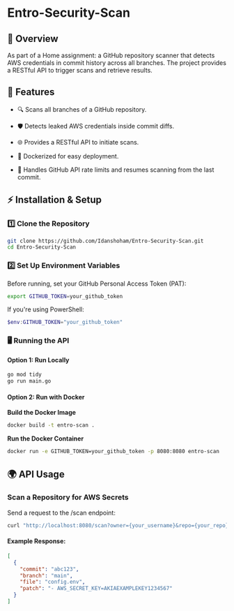# Entro-Security-Scan

## 🚀 Overview

As part of a Home assignment: a GitHub repository scanner that detects AWS credentials in commit history across all branches. The project provides a RESTful API to trigger scans and retrieve results.

## 📌 Features

- 🔍 Scans all branches of a GitHub repository.

- 🛡️ Detects leaked AWS credentials inside commit diffs.

- 🌐 Provides a RESTful API to initiate scans.

- 🐳 Dockerized for easy deployment.

- 🚀 Handles GitHub API rate limits and resumes scanning from the last commit.

## ⚡ Installation & Setup
### **1️⃣ Clone the Repository**
```sh
git clone https://github.com/Idanshoham/Entro-Security-Scan.git
cd Entro-Security-Scan
```

### **2️⃣ Set Up Environment Variables**
Before running, set your GitHub Personal Access Token (PAT):
```sh
export GITHUB_TOKEN=your_github_token
```
If you're using PowerShell:
```powershell
$env:GITHUB_TOKEN="your_github_token"
```


### **🖥️ Running the API**
#### **Option 1: Run Locally**
```sh
go mod tidy
go run main.go
```
#### **Option 2: Run with Docker**
**Build the Docker Image**
```sh
docker build -t entro-scan .
```
**Run the Docker Container**
```sh
docker run -e GITHUB_TOKEN=your_github_token -p 8080:8080 entro-scan
```

## **🌍 API Usage**
### **Scan a Repository for AWS Secrets**
Send a request to the /scan endpoint:
```sh
curl "http://localhost:8080/scan?owner={your_username}&repo={your_repo}"
```
#### **Example Response:**
```json
[
  {
    "commit": "abc123",
    "branch": "main",
    "file": "config.env",
    "patch": "- AWS_SECRET_KEY=AKIAEXAMPLEKEY1234567"
  }
]
```
